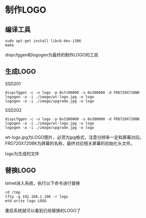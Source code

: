 # 制作LOGO
## 编译工具

```
sudo apt-get install libc6-dev-i386
make
```

dispcfggen和logogen为最终的制作LOGO的工具

## 生成LOGO

SSD201

```
dispcfggen -c -o logo -p 0x7c00000 -s 0x300000 -d FRD720X720BK
logogen -a -i ./image/wt-logo.jpg -o logo
logogen -a -i ./image/upgrade.jpg -o logo
```

SSD202

```
dispcfggen -c -o logo -p 0x3300000 -s 0x300000 -d FRD720X720BK
logogen -a -i ./image/wt-logo.jpg -o logo
logogen -a -i ./image/upgrade.jpg -o logo
```


wt-logo.jpg为LOGO图片，必须为jpg格式，注意分辨率一定和屏幕对应。
FRD720X720BK为屏幕的名称，最终对应相关屏幕的初始化头文件。

logo为生成的文件

## 替换LOGO
telnet进入系统，执行以下命令进行替换

```
cd /tmp
tftp -g 192.168.1.106 -r logo
mtd write logo LOGO
```

重启系统就可以看到已经替换的LOGO了
